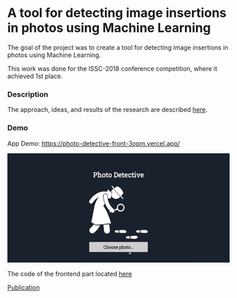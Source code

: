 # A tool for detecting image insertions in photos using Machine Learning
The goal of the project was to create a tool for detecting image insertions in photos using Machine Learning.

This work was done for the ISSC-2018 conference competition, where it achieved 1st place.

### Description
The approach, ideas, and results of the research are described [here](https://github.com/TanyaIgnatenko/photo-detective/blob/main/Presentation.pdf).

### Demo
App Demo: https://photo-detective-front-3opm.vercel.app/

![App demo](assets/demo.gif)

The code of the frontend part located [here](https://github.com/TanyaIgnatenko/photo-detective-front)

[Publication](https://e-lib.nsu.ru/reader/bookView.html?params=UmVzb3VyY2UtMzg2OQ/cGFnZTAwMDAwMA)




